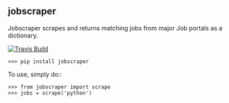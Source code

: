 jobscraper 
--------

Jobscraper scrapes and returns matching jobs from major Job portals as a dictionary.

[![Travis Build](https://travis-ci.org/sijanonly/jobscraper.svg)](https://travis-ci.org/sijanonly/jobscraper)

	>>> pip install jobscraper


To use, simply do::

    >>> from jobscraper import scrape
    >>> jobs = scrape('python')


